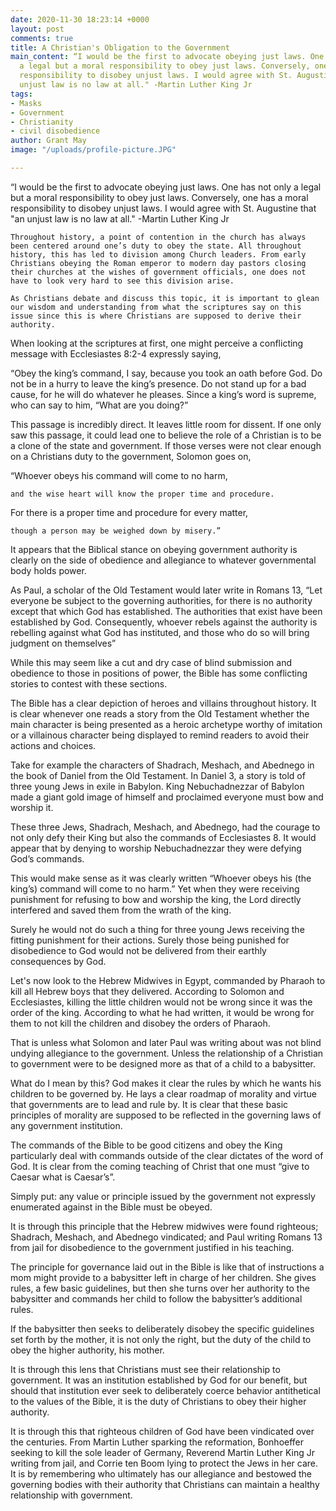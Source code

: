 ```yaml
---
date: 2020-11-30 18:23:14 +0000
layout: post
comments: true
title: A Christian's Obligation to the Government
main_content: “I would be the first to advocate obeying just laws. One has not only
  a legal but a moral responsibility to obey just laws. Conversely, one has a moral
  responsibility to disobey unjust laws. I would agree with St. Augustine that "an
  unjust law is no law at all." -Martin Luther King Jr
tags:
- Masks
- Government
- Christianity
- civil disobedience
author: Grant May
image: "/uploads/profile-picture.JPG"

---
```

“I would be the first to advocate obeying just laws. One has not only a legal but a moral responsibility to obey just laws. Conversely, one has a moral responsibility to disobey unjust laws. I would agree with St. Augustine that "an unjust law is no law at all." -Martin Luther King Jr

	Throughout history, a point of contention in the church has always been centered around one’s duty to obey the state. All throughout history, this has led to division among Church leaders. From early Christians obeying the Roman emperor to modern day pastors closing their churches at the wishes of government officials, one does not have to look very hard to see this division arise.

	As Christians debate and discuss this topic, it is important to glean our wisdom and understanding from what the scriptures say on this issue since this is where Christians are supposed to derive their authority. 

When looking at the scriptures at first, one might perceive a conflicting message with Ecclesiastes 8:2-4 expressly saying,

“Obey the king’s command, I say, because you took an oath before God. Do not be in a hurry to leave the king’s presence. Do not stand up for a bad cause, for he will do whatever he pleases. Since a king’s word is supreme, who can say to him, “What are you doing?”

This passage is incredibly direct. It leaves little room for dissent. If one only saw this passage, it could lead one to believe the role of a Christian is to be a clone of the state and government. If those verses were not clear enough on a Christians duty to the government, Solomon goes on,

“Whoever obeys his command will come to no harm,

    and the wise heart will know the proper time and procedure.

For there is a proper time and procedure for every matter,

    though a person may be weighed down by misery.”

It appears that the Biblical stance on obeying government authority is clearly on the side of obedience and allegiance to whatever governmental body holds power.

As Paul, a scholar of the Old Testament would later write in Romans 13, “Let everyone be subject to the governing authorities, for there is no authority except that which God has established. The authorities that exist have been established by God. Consequently, whoever rebels against the authority is rebelling against what God has instituted, and those who do so will bring judgment on themselves”

While this may seem like a cut and dry case of blind submission and obedience to those in positions of power, the Bible has some conflicting stories to contest with these sections. 

The Bible has a clear depiction of heroes and villains throughout history. It is clear whenever one reads a story from the Old Testament whether the main character is being presented as a heroic archetype worthy of imitation or a villainous character being displayed to remind readers to avoid their actions and choices. 

Take for example the characters of Shadrach, Meshach, and Abednego in the book of Daniel from the Old Testament. In Daniel 3, a story is told of three young Jews in exile in Babylon. King Nebuchadnezzar of Babylon made a giant gold image of himself and proclaimed everyone must bow and worship it. 

These three Jews, Shadrach, Meshach, and Abednego, had the courage to not only defy their King but also the commands of Ecclesiastes 8. It would appear that by denying to worship Nebuchadnezzar they were defying God’s commands.

This would make sense as it was clearly written “Whoever obeys his (the king’s) command will come to no harm.” Yet when they were receiving punishment for refusing to bow and worship the king, the Lord directly interfered and saved them from the wrath of the king.

Surely he would not do such a thing for three young Jews receiving the fitting punishment for their actions. Surely those being punished for disobedience to God would not be delivered from their earthly consequences by God.

Let's now look to the Hebrew Midwives in Egypt, commanded by Pharaoh to kill all Hebrew boys that they delivered. According to Solomon and Ecclesiastes, killing the little children would not be wrong since it was the order of the king. According to what he had written, it would be wrong for them to not kill the children and disobey the orders of Pharaoh.

That is unless what Solomon and later Paul was writing about was not blind undying allegiance to the government. Unless the relationship of a Christian to government were to be designed more as that of a child to a babysitter.

What do I mean by this? God makes it clear the rules by which he wants his children to be governed by. He lays a clear roadmap of morality and virtue that governments are to lead and rule by. It is clear that these basic principles of morality are supposed to be reflected in the governing laws of any government institution. 

The commands of the Bible to be good citizens and obey the King particularly deal with commands outside of the clear dictates of the word of God. It is clear from the coming teaching of Christ that one must “give to Caesar what is Caesar’s”.

Simply put: any value or principle issued by the government not expressly enumerated against in the Bible must be obeyed. 

It is through this principle that the Hebrew midwives were found righteous; Shadrach, Meshach, and Abednego vindicated; and Paul writing Romans 13 from jail for disobedience to the government justified in his teaching. 

The principle for governance laid out in the Bible is like that of instructions a mom might provide to a babysitter left in charge of her children. She gives rules, a few basic guidelines, but then she turns over her authority to the babysitter and commands her child to follow the babysitter’s additional rules.

If the babysitter then seeks to deliberately disobey the specific guidelines set forth by the mother, it is not only the right, but the duty of the child to obey the higher authority, his mother.  

It is through this lens that Christians must see their relationship to government. It was an institution established by God for our benefit, but should that institution ever seek to deliberately coerce behavior antithetical to the values of the Bible, it is the duty of Christians to obey their higher authority.

It is through this that righteous children of God have been vindicated over the centuries. From Martin Luther sparking the reformation, Bonhoeffer seeking to kill the sole leader of Germany, Reverend Martin Luther King Jr writing from jail, and Corrie ten Boom lying to protect the Jews in her care. It is by remembering who ultimately has our allegiance and bestowed the governing bodies with their authority that Christians can maintain a healthy relationship with government.